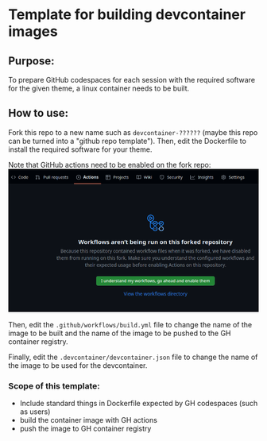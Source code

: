 # Template for building devcontainer images

## Purpose:

To prepare GitHub codespaces for each session with the required software for the given theme, a linux container needs to be built.

## How to use:

Fork this repo to a new name such as `devcontainer-??????` (maybe this repo can be turned into a "github repo template").
Then, edit the Dockerfile to install the required software for your theme.

Note that GitHub actions need to be enabled on the fork repo:
![enable actions](./images/enable_workflows.png)

Then, edit the `.github/workflows/build.yml` file to change the name of the image to be built and the name of the image to be pushed to the GH container registry.

Finally, edit the `.devcontainer/devcontainer.json` file to change the name of the image to be used for the devcontainer.

### Scope of this template:

- Include standard things in Dockerfile expected by GH codespaces (such as users)
- build the container image with GH actions
- push the image to GH container registry
